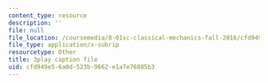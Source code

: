 ```yaml
---
content_type: resource
description: ''
file: null
file_location: /coursemedia/8-01sc-classical-mechanics-fall-2016/cfd949e56a0d523b9662e1a7e76885b3_sffRo1-_D8E.srt
file_type: application/x-subrip
resourcetype: Other
title: 3play caption file
uid: cfd949e5-6a0d-523b-9662-e1a7e76885b3
---
```

